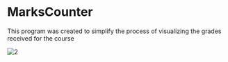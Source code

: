 # MarksCounter

This program was created to simplify the process of visualizing the grades received for the course  

![2](https://user-images.githubusercontent.com/83032359/219873470-c44ff683-73ff-4610-8a63-336985481b0b.jpg)
